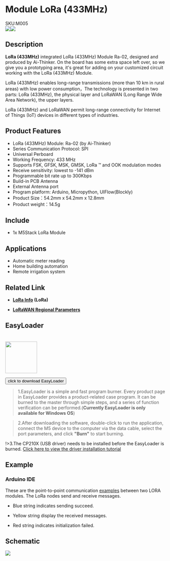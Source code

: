 # Module LoRa (433MHz)

<div class="badge badge-pill badge-primary product_sku_tag">SKU:M005</div>

<div class="product_pic"><img src="assets/img/product_pics/module/module_lora_01.jpg"><img src="assets/img/product_pics/module/module_lora_02.jpg"></div>

## Description

**LoRa (433MHz)** integrated LoRa (433MHz) Module Ra-02, designed and produced by Ai-Thinker. On the board has some extra space left over, so we give you a prototyping area, it's great for adding on your customized circuit working with the LoRa (433MHz) Module.

LoRa (433MHz) enables long-range transmissions (more than 10 km in rural areas) with low power consumption，The technology is presented in two parts: LoRa (433MHz), the physical layer and LoRaWAN (Long Range Wide Area Network), the upper layers.

LoRa (433MHz) and LoRaWAN permit long-range connectivity for Internet of Things (IoT) devices in different types of industries.

## Product Features

-  LoRa (433MHz) Module:  Ra-02 (by Ai-Thinker)
-  Series Communication Protocol: SPI
-  Universal Perboard
-  Working Frequency: 433 MHz
-  Supports FSK, GFSK, MSK, GMSK, LoRa ™ and OOK modulation modes
-  Receive sensitivity: lowest to -141 dBm
-  Programmable bit rate up to 300Kbps
-  Build-in PCB Antenna
-  External Antenna port
-  Program platform: Arduino, Micropython, UIFlow(Blockly)
- Product Size：54.2mm x 54.2mm x 12.8mm
- Product weight：14.5g

## Include

-  1x M5Stack LoRa Module

## Applications

-  Automatic meter reading
-  Home building automation
-  Remote irrigation system

## Related Link

- **[LoRa Info](https://wiki.ai-thinker.com/_media/lora/docs/c047ps01a1_ra-01_product_specification_v1.1.pdf) (LoRa)**

- **[LoRaWAN Regional Parameters](https://m5stack.oss-cn-shenzhen.aliyuncs.com/resource/docs/datasheet/module/lorawantm_regional_parameters_v1.1rb_-_final.pdf)**

## EasyLoader

<img src="https://m5stack.oss-cn-shenzhen.aliyuncs.com/image/EasyLoader_logo.png" width="100px" style="margin-top:20px">

<a href="https://m5stack.oss-cn-shenzhen.aliyuncs.com/EasyLoader/Module/EasyLoader_LORA_Duplex.exe"><button type="button" class="btn btn-primary">click to download EasyLoader</button></a>

>1.EasyLoader is a simple and fast program burner. Every product page in EasyLoader provides a product-related case program. It can be burned to the master through simple steps, and a series of function verification can be performed.(**Currently EasyLoader is only available for Windows OS**)

>2.After downloading the software, double-click to run the application, connect the M5 device to the computer via the data cable, select the port parameters, and click **"Burn"** to start burning.

!>3.The CP210X (USB driver) needs to be installed before the EasyLoader is burned. [Click here to view the driver installation tutorial](en/related_documents/M5Burner#install-usb-driver)

## Example

### Arduino IDE

These are the point-to-point communication [examples](https://github.com/m5stack/M5-ProductExampleCodes/tree/master/Module/LORA/Arduino) between two LORA modules. The LoRa nodes send and receive messages.

* Blue string indicates sending succeed.

* Yellow string display the received messages.

* Red string indicates initialization failed.

## Schematic

<img src="assets/img/product_pics/module/lora_sch.png">


<script>

   var purchase_link = 'https://m5stack.com/products/lora-module';

   anchor_search(purchase_link);
   scrollFunc();

</script>

